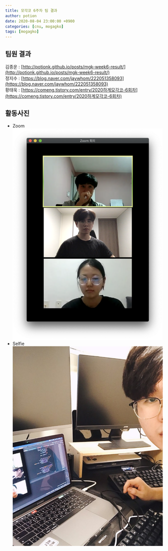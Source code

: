```yaml
---
title: 모각코 6주차 팀 결과
author: potion
date: 2020-08-04 23:00:00 +0900
categories: [cnu, mogagko]
tags: [mogagko]
---
```


## 팀원 결과

김종운 : [http://potionk.github.io/posts/mgk-week6-result/](http://potionk.github.io/posts/mgk-week6-result/)<br>
정지수 : [https://blog.naver.com/jaywhom/222051358093](https://blog.naver.com/jaywhom/222051358093)<br>
황태욱 : [https://comeng.tistory.com/entry/2020하계모각코-6회차](https://comeng.tistory.com/entry/2020하계모각코-6회차)

## 활동사진
* Zoom
![Zoom](/assets/img/mogagko/week6_zoom.png)
* Selfie
![Selfie](/assets/img/mogagko/week6_selfie.jpeg)